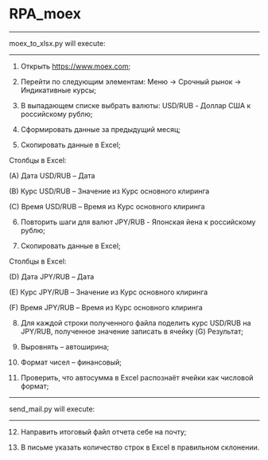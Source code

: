 # RPA_moex

________________
moex_to_xlsx.py will execute:
________________
1. Открыть https://www.moex.com;

2. Перейти по следующим элементам: Меню -> Срочный рынок -> Индикативные курсы;

3. В выпадающем списке выбрать валюты: USD/RUB - Доллар США к российскому рублю;

4. Сформировать данные за предыдущий месяц;

5. Скопировать данные в Excel;

Столбцы в Excel:

(A) Дата USD/RUB – Дата

(B) Курс USD/RUB – Значение из Курс основного клиринга

(C) Время USD/RUB – Время из Курс основного клиринга

6. Повторить шаги для валют JPY/RUB - Японская йена к российскому рублю;

7. Скопировать данные в Excel;

Столбцы в Excel:

(D) Дата JPY/RUB – Дата

(E) Курс JPY/RUB – Значение из Курс основного клиринга

(F) Время JPY/RUB – Время из Курс основного клиринга

8. Для каждой строки полученного файла поделить курс USD/RUB на JPY/RUB, полученное значение записать в ячейку (G) Результат;

9. Выровнять – автоширина;

10. Формат чисел – финансовый;

11. Проверить, что автосумма в Excel распознаёт ячейки как числовой формат;

________________
send_mail.py will execute:
________________
12. Направить итоговый файл отчета себе на почту;

13. В письме указать количество строк в Excel в правильном склонении.
